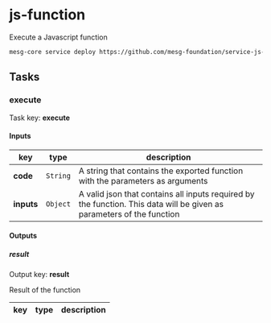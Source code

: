 # js-function

Execute a Javascript function

```bash
mesg-core service deploy https://github.com/mesg-foundation/service-js-function.git
```

## Tasks

### execute

Task key: **execute**

#### Inputs

| **key** | **type** | **description** |
| --- | --- | --- |
| **code** | `String` | A string that contains the exported function with the parameters as arguments |
| **inputs** | `Object` | A valid json that contains all inputs required by the function. This data will be given as parameters of the function |


#### Outputs

##### result

Output key: **result**

Result of the function

| **key** | **type** | **description** |
| --- | --- | --- |



